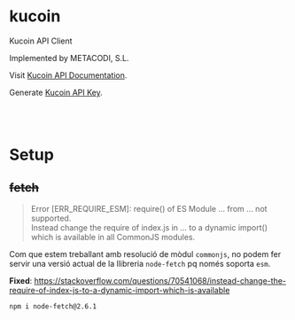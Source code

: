 # kucoin

Kucoin API Client

Implemented by METACODI, S.L.

Visit [Kucoin API Documentation](https://docs.kucoin.com/).

Generate [Kucoin API Key](https://www.kucoin.com/es/account/api/create?type=trade).

<br />
<br />

# Setup


## ~~fetch~~

> Error [ERR_REQUIRE_ESM]: require() of ES Module ... from ... not supported.      
> Instead change the require of index.js in ... to a dynamic import() which is available in all CommonJS modules.

Com que estem treballant amb resolució de mòdul `commonjs`, no podem fer servir una versió actual de la llibreria `node-fetch` pq només soporta `esm`.

**Fixed**: <https://stackoverflow.com/questions/70541068/instead-change-the-require-of-index-js-to-a-dynamic-import-which-is-available>

```bash
npm i node-fetch@2.6.1
```

<br />

